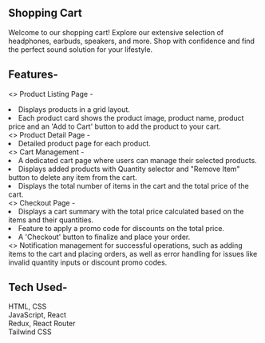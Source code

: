 ## Shopping Cart

Welcome to our shopping cart! Explore our extensive selection of headphones, earbuds, speakers, and more. Shop with confidence and find the perfect sound solution for your lifestyle.

## Features-

<> Product Listing Page - 
<li> Displays products in a grid layout.  
<li> Each product card shows the product image, product name, product price and an 'Add to Cart' button to add the product to your cart.  

<br>
<> Product Detail Page -
<li> Detailed product page for each product.

<br>
<> Cart Management -  
<li> A dedicated cart page where users can manage their selected products.
<li> Displays added products with Quantity selector and "Remove Item" button to delete any item from the cart.
<li> Displays the total number of items in the cart and the total price of the cart.

<br>
<> Checkout Page - 
<li> Displays a cart summary with the total price calculated based on the items and their quantities.
<li> Feature to apply a promo code for discounts on the total price.
<li> A 'Checkout' button to finalize and place your order.

<br>
<> Notification management for successful operations, such as adding items to the cart and placing orders, as well as error handling for issues like invalid quantity inputs or discount promo codes.

## Tech Used-

HTML, CSS  
JavaScript, React    
Redux, React Router  
Tailwind CSS

